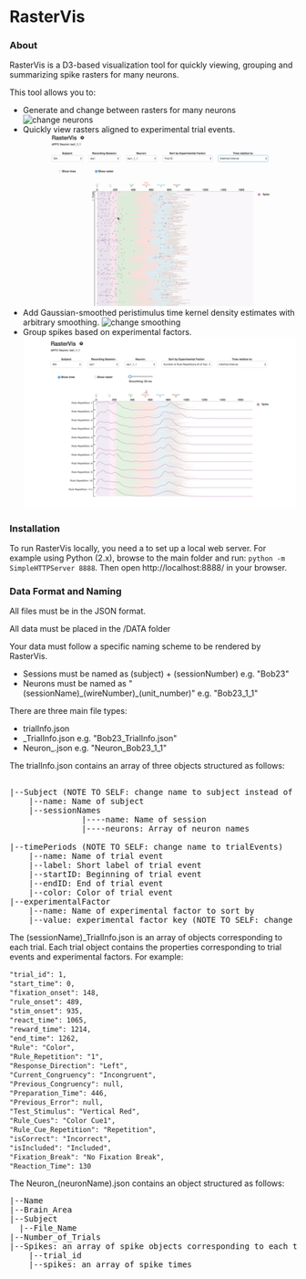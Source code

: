 # RasterVis

### About
RasterVis is a D3-based visualization tool for quickly viewing, grouping and summarizing spike rasters for many neurons.

This tool allows you to:
* Generate and change between rasters for many neurons
![change neurons](/img/RasterVis-ChangeNeurons.gif)
* Quickly view rasters aligned to experimental trial events.
![change time](/img/RasterVis-ChangeTime.gif)
* Add Gaussian-smoothed peristimulus time kernel density estimates with arbitrary smoothing.
![change smoothing](/img/RasterVis-KDE-Smoothing.gif)
* Group spikes based on experimental factors.
![change factors](/img/RasterVis-ChangeFactor.gif)

### Installation
To run RasterVis locally, you need a to set up a local web server. For example using Python (2.x), browse to the main folder and run:
``` python -m SimpleHTTPServer 8888 ```. Then open http://localhost:8888/ in your browser.

### Data Format and Naming
All files must be in the JSON format.

All data must be placed in the /DATA folder

Your data must follow a specific naming scheme to be rendered by RasterVis.
  * Sessions must be named as (subject) + (sessionNumber) e.g. "Bob23"
  * Neurons must be named as "(sessionName)\_(wireNumber)_(unit_number)" e.g. "Bob23_1_1"

There are three main file types:
  * trialInfo.json
  * <sessionName>_TrialInfo.json e.g. "Bob23_TrialInfo.json"
  * Neuron_<neuronName>.json e.g. "Neuron_Bob23_1_1"

The trialInfo.json contains an array of three objects structured as follows:
<pre>  
|--Subject (NOTE TO SELF: change name to subject instead of monkey)
    |--name: Name of subject
    |--sessionNames
               |----name: Name of session
               |----neurons: Array of neuron names

|--timePeriods (NOTE TO SELF: change name to trialEvents)
    |--name: Name of trial event
    |--label: Short label of trial event
    |--startID: Beginning of trial event
    |--endID: End of trial event
    |--color: Color of trial event
|--experimentalFactor
    |--name: Name of experimental factor to sort by
    |--value: experimental factor key (NOTE TO SELF: change name to key)
</pre>

The (sessionName)_TrialInfo.json is an array of objects corresponding to each trial. Each trial object contains the properties corresponding to trial events and experimental factors. For example:
```
"trial_id": 1,
"start_time": 0,
"fixation_onset": 148,
"rule_onset": 489,
"stim_onset": 935,
"react_time": 1065,
"reward_time": 1214,
"end_time": 1262,
"Rule": "Color",
"Rule_Repetition": "1",
"Response_Direction": "Left",
"Current_Congruency": "Incongruent",
"Previous_Congruency": null,
"Preparation_Time": 446,
"Previous_Error": null,
"Test_Stimulus": "Vertical Red",
"Rule_Cues": "Color Cue1",
"Rule_Cue_Repetition": "Repetition",
"isCorrect": "Incorrect",
"isIncluded": "Included",
"Fixation_Break": "No Fixation Break",
"Reaction_Time": 130
 ```

 The Neuron_(neuronName).json contains an object structured as follows:
<pre>
|--Name
|--Brain_Area
|--Subject
  |--File_Name
|--Number_of_Trials
|--Spikes: an array of spike objects corresponding to each trial
    |--trial_id
    |--spikes: an array of spike times
</pre>
